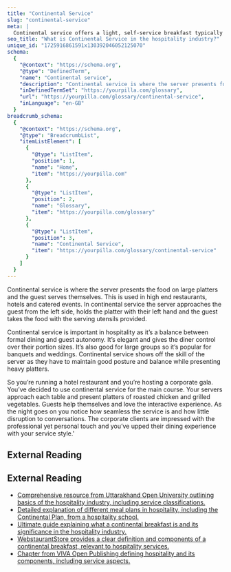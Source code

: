 ```yaml
---
title: "Continental Service"
slug: "continental-service"
meta: |
  Continental service offers a light, self-service breakfast typically including pastries, bread, fruit, coffee, and juice, ideal for quick, efficient morning dining.
seo_title: "What is Continental Service in the hospitality industry?"
unique_id: "1725916861591x130392046052125070"
schema:
  {
    "@context": "https://schema.org",
    "@type": "DefinedTerm",
    "name": "Continental service",
    "description": "Continental service is where the server presents food on large platters and guests serve themselves, with the server approaching from the left and holding the platter with their left hand.",
    "inDefinedTermSet": "https://yourpilla.com/glossary",
    "url": "https://yourpilla.com/glossary/continental-service",
    "inLanguage": "en-GB"
  }
breadcrumb_schema:
  {
    "@context": "https://schema.org",
    "@type": "BreadcrumbList",
    "itemListElement": [
      {
        "@type": "ListItem",
        "position": 1,
        "name": "Home",
        "item": "https://yourpilla.com"
      },
      {
        "@type": "ListItem",
        "position": 2,
        "name": "Glossary",
        "item": "https://yourpilla.com/glossary"
      },
      {
        "@type": "ListItem",
        "position": 3,
        "name": "Continental Service",
        "item": "https://yourpilla.com/glossary/continental-service"
      }
    ]
  }
---
```


Continental service is where the server presents the food on large platters and the guest serves themselves. This is used in high end restaurants, hotels and catered events. In continental service the server approaches the guest from the left side, holds the platter with their left hand and the guest takes the food with the serving utensils provided.

Continental service is important in hospitality as it’s a balance between formal dining and guest autonomy. It’s elegant and gives the diner control over their portion sizes. It’s also good for large groups so it’s popular for banquets and weddings. Continental service shows off the skill of the server as they have to maintain good posture and balance while presenting heavy platters.

So you’re running a hotel restaurant and you’re hosting a corporate gala. You’ve decided to use continental service for the main course. Your servers approach each table and present platters of roasted chicken and grilled vegetables. Guests help themselves and love the interactive experience. As the night goes on you notice how seamless the service is and how little disruption to conversations. The corporate clients are impressed with the professional yet personal touch and you’ve upped their dining experience with your service style.'

## External Reading



## External Reading

*   [Comprehensive resource from Uttarakhand Open University outlining basics of the hospitality industry, including service classifications.](https://uou.ac.in/sites/default/files/slm/DHA-101.pdf)
*   [Detailed explanation of different meal plans in hospitality, including the Continental Plan, from a hospitality school.](https://www.hospitality-school.com/american-european-continental-meal/)
*   [Ultimate guide explaining what a continental breakfast is and its significance in the hospitality industry.](https://www.freshways.co.uk/what-is-a-continental-breakfast-the-ultimate-guide/)
*   [WebstaurantStore provides a clear definition and components of a continental breakfast, relevant to hospitality services.](https://www.webstaurantstore.com/blog/2868/continental-breakfast-definition.html?srsltid=AfmBOooCaC2pWFcmWfrRQLMxpLYdyYzcnYFUxd9Kr9v8c7oB85JtWWZO)
*   [Chapter from VIVA Open Publishing defining hospitality and its components, including service aspects.](https://viva.pressbooks.pub/fundamentalsofbusiness/chapter/chapter-16-hospitality-tourism/)